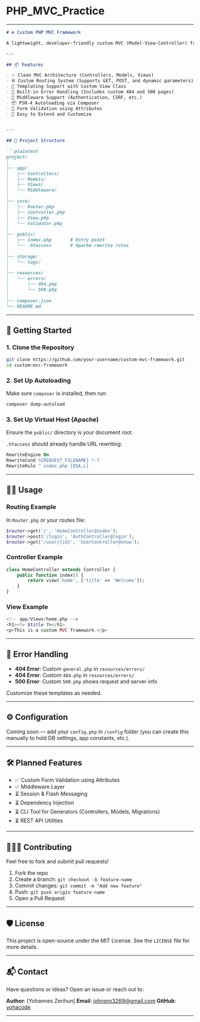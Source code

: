 # PHP_MVC_Practice
---

````markdown
# ⚙️ Custom PHP MVC Framework

A lightweight, developer-friendly custom MVC (Model-View-Controller) framework built with PHP. This framework is designed for rapid development with simplicity, flexibility, and performance in mind.

---

## 📦 Features

- ✨ Clean MVC Architecture (Controllers, Models, Views)
- 🌐 Custom Routing System (Supports GET, POST, and dynamic parameters)
- 📄 Templating Support with Custom View Class
- 🧰 Built-in Error Handling (Includes custom 404 and 500 pages)
- 🔐 Middleware Support (Authentication, CSRF, etc.)
- 📦 PSR-4 Autoloading via Composer
- 📝 Form Validation using Attributes
- 🧪 Easy to Extend and Customize


---

## 📁 Project Structure

```plaintext
project/
│
├── app/
│   ├── Controllers/
│   ├── Models/
│   ├── Views/
│   └── Middleware/
│
├── core/
│   ├── Router.php
│   ├── Controller.php
│   ├── View.php
│   └── Validator.php
│
├── public/
│   ├── index.php       # Entry point
│   └── .htaccess       # Apache rewrite rules
│
├── storage/
│   └── logs/
│
├── resources/
│   └── errors/
│       ├── 404.php
│       └── 500.php
│
├── composer.json
└── README.md
````

---

## 🚀 Getting Started

### 1. Clone the Repository

```bash
git clone https://github.com/your-username/custom-mvc-framework.git
cd custom-mvc-framework
```

### 2. Set Up Autoloading

Make sure `composer` is installed, then run:

```bash
composer dump-autoload
```

### 3. Set Up Virtual Host (Apache)

Ensure the `public/` directory is your document root.

`.htaccess` should already handle URL rewriting:

```apache
RewriteEngine On
RewriteCond %{REQUEST_FILENAME} !-f
RewriteRule ^ index.php [QSA,L]
```

---

## 🧑‍💻 Usage

### Routing Example

In `Router.php` or your routes file:

```php
$router->get('/', 'HomeController@index');
$router->post('/login', 'AuthController@login');
$router->get('/user/{id}', 'UserController@show');
```

### Controller Example

```php
class HomeController extends Controller {
    public function index() {
        return view('home', ['title' => 'Welcome']);
    }
}
```

### View Example

```php
<!-- app/Views/home.php -->
<h1><?= $title ?></h1>
<p>This is a custom MVC framework.</p>
```

---

## 🧪 Error Handling

* **404 Error**: Custom `general.php` in `resources/errors/`
* **404 Error**: Custom `404.php` in `resources/errors/`
* **500 Error**: Custom `500.php` shows request and server info

Customize these templates as needed.

---

## ⚙️ Configuration

Coming soon — add your `config.php` in `/config` folder (you can create this manually to hold DB settings, app constants, etc.).

---

## 🛠 Planned Features

* ✅ Custom Form Validation using Attributes
* ✅ Middleware Layer
* ⏳ Session & Flash Messaging
* ⏳ Dependency Injection
* ⏳ CLI Tool for Generators (Controllers, Models, Migrations)
* ⏳ REST API Utilities

---

## 🧑‍🤝‍🧑 Contributing

Feel free to fork and submit pull requests!

1. Fork the repo
2. Create a branch: `git checkout -b feature-name`
3. Commit changes: `git commit -m "Add new feature"`
4. Push: `git push origin feature-name`
5. Open a Pull Request

---

## 🛡 License

This project is open-source under the MIT License.
See the `LICENSE` file for more details.

---

## 📬 Contact

Have questions or ideas? Open an issue or reach out to:

**Author**: \[Yohannes Zerihun]
**Email**: [johnpro3269@gmail.com](mailto:your.email@example.com)
**GitHub**: [yohacode](https://github.com/yohacode)

---

```
